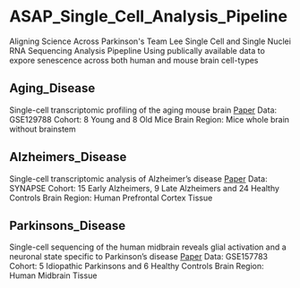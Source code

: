 # ASAP_Single_Cell_Analysis_Pipeline
Aligning Science Across Parkinson's 
Team Lee 
Single Cell and Single Nuclei RNA Sequencing Analysis Pipepline
Using publically available data to expore senescence across both human and mouse brain cell-types

## Aging_Disease
Single-cell transcriptomic profiling of the aging mouse brain
[Paper](https://www.nature.com/articles/s41593-019-0491-3)
Data: GSE129788
Cohort: 8 Young and 8 Old Mice
Brain Region: Mice whole brain without brainstem

## Alzheimers_Disease
Single-cell transcriptomic analysis of Alzheimer’s disease
[Paper](https://www.nature.com/articles/s41586-019-1195-2)
Data: SYNAPSE
Cohort: 15 Early Alzheimers, 9 Late Alzheimers and 24 Healthy Controls
Brain Region: Human Prefrontal Cortex Tissue

## Parkinsons_Disease
Single-cell sequencing of the human midbrain reveals glial activation and a neuronal state specific to Parkinson’s disease
[Paper](https://www.medrxiv.org/content/10.1101/2020.09.28.20202812v1)
Data: GSE157783
Cohort: 5 Idiopathic Parkinsons and 6 Healthy Controls
Brain Region: Human Midbrain Tissue
